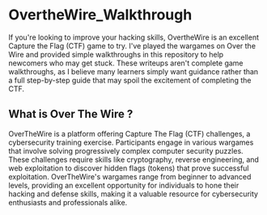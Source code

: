 # OvertheWire_Walkthrough
If you're looking to improve your hacking skills, OvertheWire is an excellent Capture the Flag (CTF) game to try. I've played the wargames on Over the Wire and provided simple walkthroughs in this repository to help newcomers who may get stuck. These writeups aren't complete game walkthroughs, as I believe many learners simply want guidance rather than a full step-by-step guide that may spoil the excitement of completing the CTF.

## What is Over The Wire ?
OverTheWire is a platform offering Capture The Flag (CTF) challenges, a cybersecurity training exercise. Participants engage in various wargames that involve solving progressively complex computer security puzzles. These challenges require skills like cryptography, reverse engineering, and web exploitation to discover hidden flags (tokens) that prove successful exploitation. OverTheWire's wargames range from beginner to advanced levels, providing an excellent opportunity for individuals to hone their hacking and defense skills, making it a valuable resource for cybersecurity enthusiasts and professionals alike.

